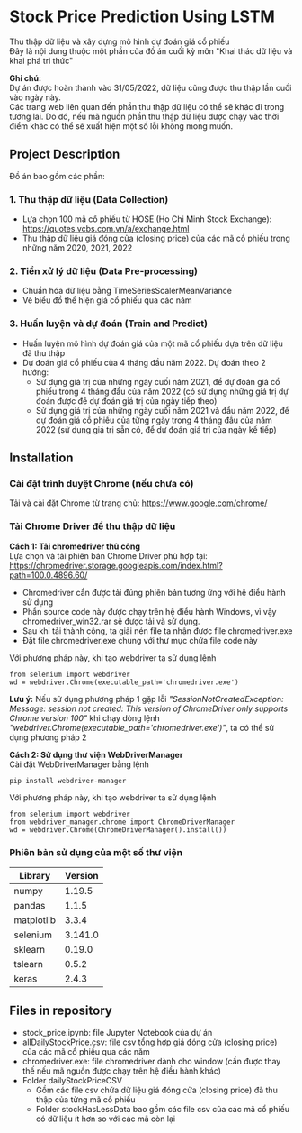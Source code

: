 # Stock Price Prediction Using LSTM
Thu thập dữ liệu và xây dựng mô hình dự đoán giá cổ phiếu <br>
Đây là nội dung thuộc một phần của đồ án cuối kỳ môn "Khai thác dữ liệu và khai phá tri thức" <br>

**Ghi chú:** <br>
Dự án được hoàn thành vào 31/05/2022, dữ liệu cũng được thu thập lần cuối vào ngày này.<br>
Các trang web liên quan đến phần thu thập dữ liệu có thể sẽ khác đi trong tương lai. Do đó, nếu mã nguồn phần thu thập dữ liệu được chạy vào thời điểm khác có thể sẽ xuất hiện một số lỗi không mong muốn.

## Project Description

Đồ án bao gồm các phần:

### 1. Thu thập dữ liệu (Data Collection)
- Lựa chọn 100 mã cổ phiếu từ HOSE (Ho Chi Minh Stock Exchange): https://quotes.vcbs.com.vn/a/exchange.html
- Thu thập dữ liệu giá đóng cửa (closing price) của các mã cổ phiếu trong những năm 2020, 2021, 2022

### 2. Tiền xử lý dữ liệu (Data Pre-processing)
- Chuẩn hóa dữ liệu bằng TimeSeriesScalerMeanVariance
- Vẽ biểu đồ thể hiện giá cổ phiếu qua các năm

### 3. Huấn luyện và dự đoán (Train and Predict)
- Huấn luyện mô hình dự đoán giá của một mã cổ phiếu dựa trên dữ liệu đã thu thập
- Dự đoán giá cổ phiếu của 4 tháng đầu năm 2022. Dự đoán theo 2 hướng:
  - Sử dụng giá trị của những ngày cuối năm 2021, để dự đoán giá cổ phiếu trong 4 tháng đầu của năm 2022 (có sử dụng những giá trị dự đoán được để dự đoán giá trị của ngày tiếp theo)
  - Sử dụng giá trị của những ngày cuối năm 2021 và đầu năm 2022, để dự đoán giá cổ phiếu của từng ngày trong 4 tháng đầu của năm 2022 (sử dụng giá trị sẵn có, để dự đoán giá trị của ngày kế tiếp)

## Installation
### Cài đặt trình duyệt Chrome (nếu chưa có)
Tải và cài đặt Chrome từ trang chủ: https://www.google.com/chrome/

### Tải Chrome Driver để thu thập dữ liệu
**Cách 1: Tải chromedriver thủ công**
<br> Lựa chọn và tải phiên bản Chrome Driver phù hợp tại: https://chromedriver.storage.googleapis.com/index.html?path=100.0.4896.60/
<br>
- Chromedriver cần được tải đúng phiên bản tương ứng với hệ điều hành sử dụng
- Phần source code này được chạy trên hệ điều hành Windows, vì vậy chromedriver_win32.rar sẽ được tải và sử dụng.
- Sau khi tải thành công, ta giải nén file ta nhận được file chromedriver.exe
- Đặt file chromedriver.exe chung với thư mục chứa file code này

Với phương pháp này, khi tạo webdriver ta sử dụng lệnh 
```
from selenium import webdriver
wd = webdriver.Chrome(executable_path='chromedriver.exe')
```

**Lưu ý:** Nếu sử dụng phương pháp 1 gặp lỗi
*"SessionNotCreatedException: Message: session not created: This version of ChromeDriver only supports Chrome version 100"* khi chạy dòng lệnh *"webdriver.Chrome(executable_path='chromedriver.exe')"*, ta có thể sử dụng phương pháp 2
<br>

**Cách 2: Sử dụng thư viện WebDriverManager**
<br> Cài đặt WebDriverManager bằng lệnh
```
pip install webdriver-manager
```
Với phương pháp này, khi tạo webdriver ta sử dụng lệnh 
```
from selenium import webdriver
from webdriver_manager.chrome import ChromeDriverManager
wd = webdriver.Chrome(ChromeDriverManager().install())
```

### Phiên bản sử dụng của một số thư viện

| Library | Version |
| --- | --- | 
| numpy | 1.19.5 |
| pandas | 1.1.5 |
| matplotlib | 3.3.4 |
| selenium | 3.141.0 |
| sklearn | 0.19.0 |
| tslearn | 0.5.2 |
| keras | 2.4.3 |

## Files in repository
- stock_price.ipynb: file Jupyter Notebook của dự án
- allDailyStockPrice.csv: file csv tổng hợp giá đóng cửa (closing price) của các mã cổ phiếu qua các năm
- chromedriver.exe: file chromedriver dành cho window (cần được thay thế nếu mã nguồn được chạy trên hệ điều hành khác)
- Folder dailyStockPriceCSV
  - Gồm các file csv chứa dữ liệu giá đóng cửa (closing price) đã thu thập của từng mã cổ phiếu
  - Folder stockHasLessData bao gồm các file csv của các mã cổ phiếu có dữ liệu ít hơn so với các mã còn lại
